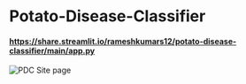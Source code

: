 # Potato-Disease-Classifier

#### https://share.streamlit.io/rameshkumars12/potato-disease-classifier/main/app.py


![PDC Site page](https://user-images.githubusercontent.com/84787925/152668749-c936eab0-f6e0-4a87-a36b-007e772915bb.png)
